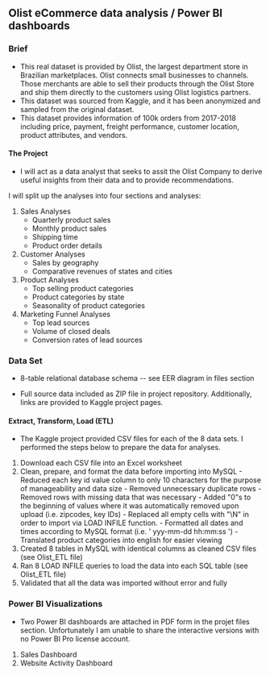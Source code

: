 <H2>Olist eCommerce data analysis / Power BI dashboards</H2>

<H3> Brief </H3>

- This real dataset is provided by Olist, the largest department store in Brazilian marketplaces. Olist connects small businesses to channels.
Those merchants are able to sell their products through the Olist Store and ship them directly to the customers using Olist logistics partners.
- This dataset was sourced from Kaggle, and it has been anonymized and sampled from the original dataset.
- This dataset provides information of 100k orders from 2017-2018 including price, payment, freight performance, customer location, product attributes, and vendors.

<H4> The Project </H4>

- I will act as a data analyst that seeks to assit the Olist Company to derive useful insights from their data and to provide recommendations.

I will split up the analyses into four sections and analyses:

1)  Sales Analyses
    - Quarterly product sales
    - Monthly product sales
    - Shipping time
    - Product order details
2)  Customer Analyses
    - Sales by geography
    - Comparative revenues of states and cities
3)  Product Analyses
     - Top selling product categories
     - Product categories by state
     - Seasonality of product categories
4)  Marketing Funnel Analyses
     - Top lead sources
     - Volume of closed deals
     - Conversion rates of lead sources

<H3> Data Set </H3>

-   8-table relational database schema -- see EER diagram in files section

-  Full source data included as ZIP file in project repository. Additionally, links are provided to Kaggle project pages.

<H4> Extract, Transform, Load (ETL) </H4>

- The Kaggle project provided CSV files for each of the 8 data sets. I performed the steps below to prepare the data for analyses.
1) Download each CSV file into an Excel worksheet
2) Clean, prepare, and format the data before importing into MySQL
        - Reduced each key id value column to only 10 characters for the purpose of manageability and data size
        - Removed unnecessary duplicate rows
        - Removed rows with missing data that was necessary
        - Added "0"s to the beginning of values where it was automatically removed upon upload (i.e. zipcodes, key IDs)
        - Replaced all empty cells with "\N" in order to import via LOAD INFILE function.
        - Formatted all dates and times according to MySQL format (i.e. ' yyy-mm-dd hh:mm:ss ')
        - Translated product categories into english for easier viewing
3) Created 8 tables in MySQL with identical columns as cleaned CSV files (see Olist_ETL file)
4) Ran 8 LOAD INFILE queries to load the data into each SQL table (see Olist_ETL file)
5) Validated that all the data was imported without error and fully


<H3> Power BI Visualizations </H3>

- Two Power BI dashboards are attached in PDF form in the projet files section. Unfortunately I am unable to share the interactive versions with no Power BI Pro license account.
1. Sales Dashboard
2. Website Activity Dashboard
